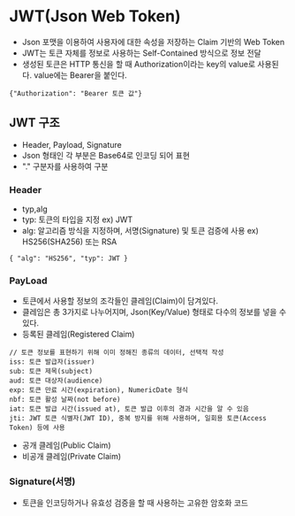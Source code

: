 # JWT(Json Web Token)

- Json 포맷을 이용하여 사용자에 대한 속성을 저장하는 Claim 기반의 Web Token
- JWT는 토큰 자체를 정보로 사용하는 Self-Contained 방식으로 정보 전달
- 생성된 토큰은 HTTP 통신을 할 때 Authorization이라는 key의 value로 사용된다. value에는 Bearer을 붙인다.
````
{"Authorization": "Bearer 토큰 값"}
````

## JWT 구조
- Header, Payload, Signature
- Json 형태인 각 부분은 Base64로 인코딩 되어 표현
- "." 구분자를 사용하여 구분

### Header
- typ,alg
- typ: 토큰의 타입을 지정 ex) JWT
- alg: 알고리즘 방식을 지정하며, 서명(Signature) 및 토큰 검증에 사용 ex) HS256(SHA256) 또는 RSA
````
{ "alg": "HS256", "typ": JWT }
````

### PayLoad
- 토큰에서 사용할 정보의 조각들인 클레임(Claim)이 담겨있다.
- 클레임은 총 3가지로 나누어지며, Json(Key/Value) 형태로 다수의 정보를 넣을 수 있다.
- 등록된 클레임(Registered Claim)
````
// 토큰 정보를 표현하기 위해 이미 정해진 종류의 데이터, 선택적 작성
iss: 토큰 발급자(issuer)
sub: 토큰 제목(subject)
aud: 토큰 대상자(audience)
exp: 토큰 만료 시간(expiration), NumericDate 형식 
nbf: 토큰 활성 날짜(not before)
iat: 토큰 발급 시간(issued at), 토큰 발급 이후의 경과 시간을 알 수 있음
jti: JWT 토큰 식별자(JWT ID), 중복 방지를 위해 사용하며, 일회용 토큰(Access Token) 등에 사용
````
- 공개 클레임(Public Claim)
- 비공개 클레임(Private Claim)

### Signature(서명)
- 토큰을 인코딩하거나 유효성 검증을 할 때 사용하는 고유한 암호화 코드